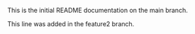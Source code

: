 This is the initial README documentation on the main branch.

This line was added in the feature2 branch.